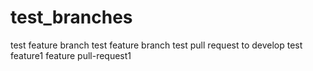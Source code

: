 # test_branches
test feature branch
test feature branch
test pull request to develop
test feature1
feature pull-request1
